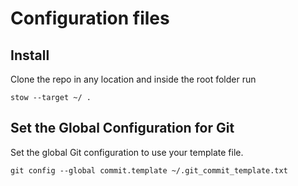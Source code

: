 # Configuration files

## Install
Clone the repo in any location and inside the root folder run

`stow --target ~/ .`

## Set the Global Configuration for Git
Set the global Git configuration to use your template file.

`git config --global commit.template ~/.git_commit_template.txt `
